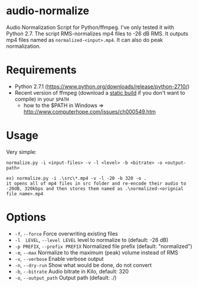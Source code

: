 audio-normalize
===============

Audio Normalization Script for Python/ffmpeg. I've only tested it with Python 2.7.
The script RMS-normalizes mp4 files to -26 dB RMS. It outputs mp4 files named as `normalized-<input>.mp4`. It can also do peak normalization.

Requirements
============

* Python 2.7.1 (https://www.python.org/downloads/release/python-2710/)
* Recent version of ffmpeg (download a [static build](http://ffmpeg.zeranoe.com/builds/) if you don't want to compile) in your `$PATH`
  * how to the $PATH in Windows => http://www.computerhope.com/issues/ch000549.htm

Usage
=====

Very simple:

    normalize.py -i <input-files> -v -l <level> -b <bitrate> -o <output-path>

    ex) normalize.py -i .\src\*.mp4 -v -l -20 -b 320 -o .
    it opens all of mp4 files in src folder and re-encode their audio to -20dB, 320kbps and then stores them named as .\normalized-<orignial file name>.mp4

Options
=======

- `-f`, `--force`                Force overwriting existing files
- `-l  LEVEL`, `--level LEVEL`   level to normalize to (default: -26 dB)
- `-p PREFIX`, `--prefix PREFIX` Normalized file prefix (default: "normalized")
- `-m`, `--max`                  Normalize to the maximum (peak) volume instead of RMS
- `-v`, `--verbose`              Enable verbose output
- `-n`, `--dry-run`              Show what would be done, do not convert
- `-b`, `--bitrate`              Audio bitrate in Kilo, default: 320
- `-o`, `--output_path`          Output path (default: ./)

